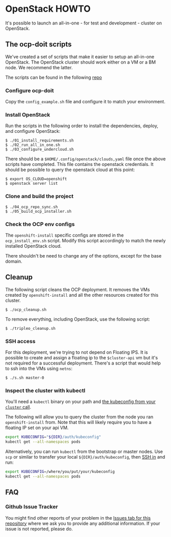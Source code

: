 # OpenStack HOWTO

It's possible to launch an all-in-one - for test and development - cluster on OpenStack.

## The ocp-doit scripts

We've created a set of scripts that make it easier to setup an all-in-one OpenStack. The OpenStack cluster should work either on a VM or a BM node. We recommend the latter.

The scripts can be found in the following [repo](https://github.com/imain/ocp-doit)


### Configure ocp-doit

Copy the `config_example.sh` file and configure it to match your environment.

### Install OpenStack 

Run the scripts in the following order to install the dependencies, deploy, and configure OpenStack:

```console
$ ./01_install_requirements.sh
$ ./02_run_all_in_one.sh
$ ./03_configure_undercloud.sh
```

There should be a `$HOME/.config/openstack/clouds,yaml` file once the above scripts have completed. This file contains the openstack credentials. It should be possible to query the openstack cloud at this point:

```console
$ export OS_CLOUD=openshift
$ openstack server list
```

### Clone and build the project

```console
$ ./04_ocp_repo_sync.sh
$ ./05_build_ocp_installer.sh
```

### Check the OCP env configs

The `openshift-install` specific configs are stored in the `ocp_install_env.sh` script. Modify this script accordingly to match the newly installed OpenStack cloud.

There shouldn't be need to change any of the options, except for the base domain.

## Cleanup

The following script cleans the OCP deployment. It removes the VMs created by `openshift-install` and all the other resources created for this cluster.

```console
$ ./ocp_cleanup.sh
```

To remove everything, including OpenStack, use the following script:

```console
$ ./tripleo_cleanup.sh
```

### SSH access

For this deployment, we're trying to not depend on Floating IPS. It is possible to create and assign a floating ip to the `$cluster-api` vm but it's not required for a successful deployment. There's a script that would help to ssh into the VMs using `netns`:

```console
$ ./s.sh master-0
```

### Inspect the cluster with kubectl

You'll need a `kubectl` binary on your path and [the kubeconfig from your `cluster` call](../../README.md#kubeconfig).

The following will allow you to query the cluster from the node you ran `openshift-install` from. Note that this will likely require you to have a floating IP set on your api VM.

```sh
export KUBECONFIG="${DIR}/auth/kubeconfig"
kubectl get --all-namespaces pods
```

Alternatively, you can run `kubectl` from the bootstrap or master nodes.
Use `scp` or similar to transfer your local `${DIR}/auth/kubeconfig`, then [SSH in](#ssh-access) and run:

```sh
export KUBECONFIG=/where/you/put/your/kubeconfig
kubectl get --all-namespaces pods
```

## FAQ

### Github Issue Tracker
You might find other reports of your problem in the [Issues tab for this repository][issues_openstack] where we ask you to provide any additional information.
If your issue is not reported, please do.

[issues_openstack]: https://github.com/openshift/installer/issues?utf8=%E2%9C%93&q=is%3Aissue+is%3Aopen+openstack
